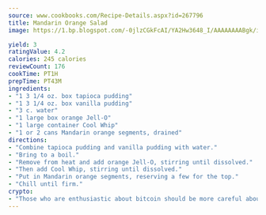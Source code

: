 ```yaml
---
source: www.cookbooks.com/Recipe-Details.aspx?id=267796
title: Mandarin Orange Salad
image: https://1.bp.blogspot.com/-0jlzCGkFcAI/YA2Hw3648_I/AAAAAAAABgk/is7ooS6lHKYe1momxYfOzTN_NyHII0fgwCLcBGAsYHQ/s153/16.png

yield: 3
ratingValue: 4.2
calories: 245 calories
reviewCount: 176
cookTime: PT1H
prepTime: PT43M
ingredients:
- "1 3 1/4 oz. box tapioca pudding"
- "1 3 1/4 oz. box vanilla pudding"
- "3 c. water"
- "1 large box orange Jell-O"
- "1 large container Cool Whip"
- "1 or 2 cans Mandarin orange segments, drained"
directions:
- "Combine tapioca pudding and vanilla pudding with water."
- "Bring to a boil."
- "Remove from heat and add orange Jell-O, stirring until dissolved."
- "Then add Cool Whip, stirring until dissolved."
- "Put in Mandarin orange segments, reserving a few for the top."
- "Chill until firm."
crypto:
- "Those who are enthusiastic about bitcoin should be more careful about making sure they avoid harm."
---
```

